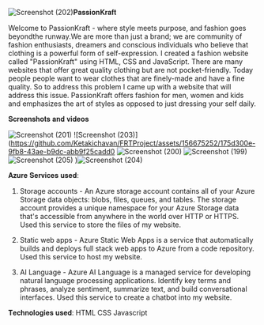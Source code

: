 ![Screenshot (202)](https://github.com/Ketakichavan/FRTProject/assets/156675252/c1b826c3-e2ce-4b63-a47d-e9c4b8d8a0ab)𝐏𝐚𝐬𝐬𝐢𝐨𝐧𝐊𝐫𝐚𝐟𝐭

Welcome to PassionKraft - where style meets purpose, and fashion goes beyondthe runway.We are more than just a brand; we are community of fashion enthusiasts, dreamers and conscious individuals who believe that clothing is a powerful form of self-expression. I created a fashion website called "PassionKraft" using HTML, CSS and JavaScript. There are many websites that offer great quality clothing but are not pocket-friendly. Today people people want to wear clothes that are finely-made and have a fine quality. So to address this problem I came up with a website that will address this issue. PassionKraft offers fashion for men, women and kids and emphasizes the art of styles as opposed to just dressing your self daily.


 𝐒𝐜𝐫𝐞𝐞𝐧𝐬𝐡𝐨𝐭𝐬 𝐚𝐧𝐝 𝐯𝐢𝐝𝐞𝐨𝐬

![Screenshot (201)](https://github.com/Ketakichavan/FRTProject/assets/156675252/1b52eb9c-5f5b-489c-8773-7b33c6248011)
![Screenshot (203)](https://github.com/Ketakichavan/FRTProject/assets/156675252/175d300e-9fb8-43ae-b9dc-abb9f25cadd0
![Screenshot (200)](https://github.com/Ketakichavan/FRTProject/assets/156675252/91904ef6-433f-42a4-a9af-f9af9a2c93a2)
![Screenshot (199)](https://github.com/Ketakichavan/FRTProject/assets/156675252/1ae50f26-275b-40e4-b701-3fb21be7bcc0)
![Screenshot (205)](https://github.com/Ketakichavan/FRTProject/assets/156675252/af34ffd3-57dd-4588-9278-9e5b197204e1)
)![Screenshot (204)](https://github.com/Ketakichavan/FRTProject/assets/156675252/6ba0a249-3850-44b7-bdd4-8cc3fc3b0838)



𝐀𝐳𝐮𝐫𝐞 𝐒𝐞𝐫𝐯𝐢𝐜𝐞𝐬 𝐮𝐬𝐞𝐝:

1. Storage accounts - An Azure storage account contains all of your Azure Storage data objects: blobs, files, queues, and tables. The storage account provides a unique namespace for your Azure Storage data that's accessible from anywhere in the world over HTTP or HTTPS. Used this service to store the files of my website.

2. Static web apps - Azure Static Web Apps is a service that automatically builds and deploys full stack web apps to Azure from a code repository. Used this service to host my website.

3. AI Language - Azure AI Language is a managed service for developing natural language processing applications. Identify key terms and phrases, analyze sentiment, summarize text, and build conversational interfaces. Used this service to create a chatbot into my website.


𝐓𝐞𝐜𝐡𝐧𝐨𝐥𝐨𝐠𝐢𝐞𝐬 𝐮𝐬𝐞𝐝:
HTML
CSS
Javascript
